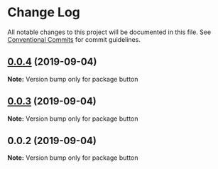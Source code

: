 # Change Log

All notable changes to this project will be documented in this file.
See [Conventional Commits](https://conventionalcommits.org) for commit guidelines.

## [0.0.4](https://github.com/marcus4guyen/lernarepo/compare/button@0.0.3...button@0.0.4) (2019-09-04)

**Note:** Version bump only for package button





## [0.0.3](https://github.com/marcus4guyen/lernarepo/compare/button@0.0.2...button@0.0.3) (2019-09-04)

**Note:** Version bump only for package button





## 0.0.2 (2019-09-04)

**Note:** Version bump only for package button
